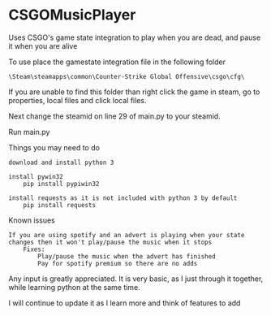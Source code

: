 # CSGOMusicPlayer

Uses CSGO's game state integration to play when you are dead, and pause it when you are alive

To use place the gamestate integration file in the following folder

	\Steam\steamapps\common\Counter-Strike Global Offensive\csgo\cfg\

If you are unable to find this folder than right click the game in steam, go to properties, local files and click local files.

Next change the steamid on line 29 of main.py to your steamid.

Run main.py

Things you may need to do
	
	download and install python 3
	
	install pywin32
		pip install pypiwin32
	
	install requests as it is not included with python 3 by default
		pip install requests
	
Known issues
	
	If you are using spotify and an advert is playing when your state changes then it won't play/pause the music when it stops
		Fixes:
			Play/pause the music when the advert has finished
			Pay for spotify premium so there are no adds

Any input is greatly appreciated. It is very basic, as I just through it together, while learning python at the same time.

I will continue to update it as I learn more and think of features to add